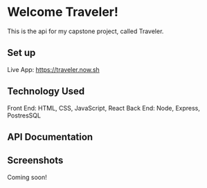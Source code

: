 # Welcome Traveler!

This is the api for my capstone project, called Traveler.

## Set up

Live App: https://traveler.now.sh

## Technology Used

Front End: HTML, CSS, JavaScript, React
Back End: Node, Express, PostresSQL

## API Documentation

## Screenshots

Coming soon!